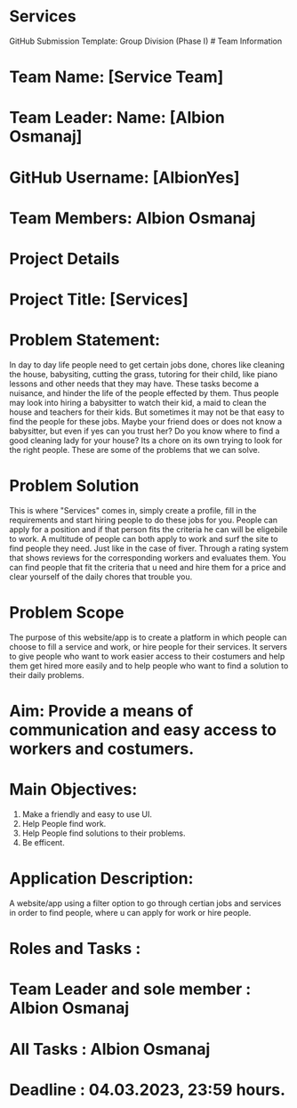 # Services
GitHub Submission Template: Group Division (Phase I) # Team Information
# Team Name: [Service Team]
# Team Leader: Name: [Albion Osmanaj]
# GitHub Username: [AlbionYes]
# Team Members: Albion Osmanaj
# Project Details
# Project Title: [Services]
# Problem Statement:
In day to day life people need to get certain jobs done, chores like cleaning the house, babysiting, cutting the grass, tutoring for their child, like piano lessons and other needs that they may have. These tasks become a nuisance, and hinder the life of the people effected by them. Thus people may look into hiring a babysitter to watch their kid, a maid to clean the house and teachers for their kids. But sometimes it may not be that easy to find the people for these jobs. Maybe your friend does or does not know a babysitter, but even if yes can you trust her? Do you know where to find a good cleaning lady for your house? Its a chore on its own trying to look for the right people. These are some of the problems that we can solve.
# Problem Solution
This is where "Services" comes in, simply create a profile, fill in the requirements and start hiring people to do these jobs for you. People can apply for a position and if that person fits the criteria he can will be eligebile to work. A multitude of people can both apply to work and surf the site to find people they need. Just like in the case of fiver. Through a rating system that shows reviews for the corresponding workers and evaluates them. You can find people that fit the criteria that u need and hire them for a price and clear yourself of the daily chores that trouble you. 
# Problem Scope
The purpose of this website/app is to create a platform in which people can choose to fill a service and work, or hire people for their services. It servers to give people who want to work easier access to their costumers and help them get hired more easily and to help people who want to find a solution to their daily problems.
# Aim: Provide a means of communication and easy access to workers and costumers. 
# Main Objectives: 
1. Make a friendly and easy to use UI.
2. Help People find work.
3. Help People find solutions to their problems.
4. Be efficent.
# Application Description:
A website/app using a filter option to go through certian jobs and services in order to find people, where u can apply for work or hire people.
# Roles and Tasks :
# Team Leader and sole member : Albion Osmanaj
# All Tasks : Albion Osmanaj 
# Deadline : 04.03.2023, 23:59 hours.
